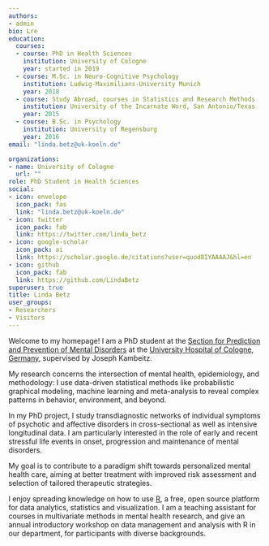 ```yaml
---
authors:
- admin
bio: Lre
education:
  courses:
  - course: PhD in Health Sciences
    institution: University of Cologne
    year: started in 2019
  - course: M.Sc. in Neuro-Cognitive Psychology
    institution: Ludwig-Maximilians-University Munich
    year: 2018
  - course: Study Abroad, courses in Statistics and Research Methods
    institution: University of the Incarnate Word, San Antonio/Texas
    year: 2015
  - course: B.Sc. in Psychology
    institution: University of Regensburg
    year: 2016
email: "linda.betz@uk-koeln.de"

organizations:
- name: University of Cologne
  url: ""
role: PhD Student in Health Sciences
social:
- icon: envelope
  icon_pack: fas
  link: "linda.betz@uk-koeln.de"
- icon: twitter
  icon_pack: fab
  link: https://twitter.com/linda_betz
- icon: google-scholar
  icon_pack: ai
  link: https://scholar.google.de/citations?user=quod8IYAAAAJ&hl=en
- icon: github
  icon_pack: fab
  link: https://github.com/LindaBetz
superuser: true
title: Linda Betz
user_groups:
- Researchers
- Visitors
---
```


Welcome to my homepage! I am a PhD student at the  [Section for Prediction and Prevention of Mental Disorders](https://www.kambeitzlab.com) at the [University Hospital of Cologne, Germany](https://www.uk-koeln.de/en/), supervised by Joseph Kambeitz.

My research concerns the intersection of mental health, epidemiology, and methodology: I use data-driven statistical methods like probabilistic graphical modeling, machine learning and meta-analysis to reveal complex patterns in behavior, environment, and beyond. 

In my PhD project, I study transdiagnostic networks of individual symptoms of psychotic and affective disorders in cross-sectional as well as intensive longitudinal data. I am particularly interested in the role of early and recent stressful life events in onset, progression and maintenance of mental disorders.

My goal is to contribute to a paradigm shift towards personalized mental health care, aiming at better treatment with improved risk assessment and selection of tailored therapeutic strategies.

I enjoy spreading knowledge on how to use [R](https://www.r-project.org/), a free, open source platform for data analytics, statistics and visualization. I am a teaching assistant for courses in multivariate methods in mental health research, and give an annual introductory workshop on data management and analysis with R in our department, for participants with diverse backgrounds.
